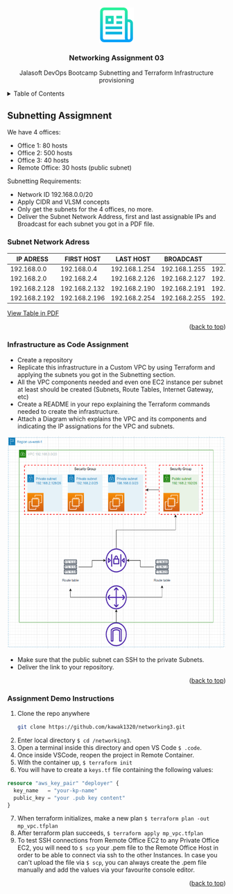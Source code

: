 <br />
<div align="center">
  <a href="https://github.com/kawak1320/networking3">
    <img src="images/logo.png" alt="Logo" width="80" height="80">
  </a>

  <h3 align="center">Networking Assignment 03</h3>

  <p align="center">
    Jalasoft DevOps Bootcamp Subnetting and Terraform Infrastructure provisioning
  </p>
</div>

<details>
  <summary>Table of Contents</summary>
  <ol>
    <li><a href="#subnetting-assigmnent">Subnetting Assignment</a></li>
    <li><a href="#infrastructure-as-code-assignment">Infrastructure as Code Assignment</a></li>
    <li><a href="#assignment-demo-instructions">Assignment Demo Instructions</a></li>
  </ol>
</details>

## Subnetting Assigmnent

We have 4 offices:
* Office 1: 80 hosts
* Office 2: 500 hosts
* Office 3: 40 hosts
* Remote Office: 30 hosts (public subnet)

Subnetting Requirements:
* Network ID 192.168.0.0/20
* Apply CIDR and VLSM concepts
* Only get the subnets for the 4 offices, no more.
* Deliver the Subnet Network Address, first and last assignable IPs and Broadcast for each subnet you got in a PDF file.

### Subnet Network Adress 
| IP ADRESS     | FIRST HOST    | LAST HOST     | BROADCAST       | SUBNET          |
| ---------     | ------------  | ---------     |  ----------     | ----------      | 
| 192.168.0.0   | 192.168.0.4   | 192.168.1.254 |  192.168.1.255  | 192.168.0.0/23  |
| 192.168.2.0   | 192.168.2.4   | 192.168.2.126 |  192.168.2.127  | 192.168.2.0/25  |
| 192.168.2.128 | 192.168.2.132 | 192.168.2.190 |  192.168.2.191  | 192.168.2.128/26|
| 192.168.2.192 | 192.168.2.196 | 192.168.2.254 |  192.168.2.255  | 192.168.2.192/26|
[View Table in PDF](https://github.com/kawak1320/networking3/blob/main/images/networking3-diagrams.pdf)

<p align="right">(<a href="#top">back to top</a>)</p>

### Infrastructure as Code Assignment

* Create a repository
* Replicate this infrastructure in a Custom VPC by using Terraform and applying the subnets you got in the Subnetting section.
* All the VPC components needed and even one EC2 instance per subnet at least should be created (Subnets, Route Tables, Internet Gateway, etc)
* Create a README in your repo explaining the Terraform commands needed to create the infrastructure.
* Attach a Diagram which explains the VPC and its components and indicating the IP assignations for the VPC and subnets.
<img src="https://github.com/kawak1320/networking3/blob/main/images/diagram.png" width="611" height="491">

* Make sure that the public subnet can SSH to the private Subnets. 
* Deliver the link to your repository.

<p align="right">(<a href="#top">back to top</a>)</p>

### Assignment Demo Instructions

1. Clone the repo anywhere
   ```sh
   git clone https://github.com/kawak1320/networking3.git
   ```
2. Enter local directory `$ cd /networking3`.
3. Open a terminal inside this directory and open VS Code `$ .code`.
4. Once inside VSCode, reopen the project in Remote Container.
5. With the container up, `$ terraform init`
6. You will have to create a `keys.tf` file containing the following values:
```terraform
resource "aws_key_pair" "deployer" {
  key_name   = "your-kp-name"
  public_key = "your .pub key content"
}
```
7. When terraform initializes, make a new plan `$ terraform plan -out mp_vpc.tfplan`
8. After terraform plan succeeds, `$ terraform apply mp_vpc.tfplan`
9. To test SSH connections from Remote Office EC2 to any Private Office EC2, you will need to `$ scp` your .pem file to the Remote Office Host in order to be able to connect via ssh to the other Instances. In case you can't upload the file via `$ scp`, you can always create the .pem file manually and add the values via your favourite console editor.

<p align="right">(<a href="#top">back to top</a>)</p>


